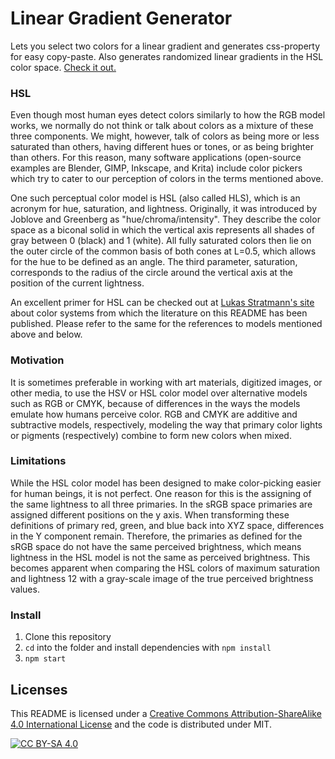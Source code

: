 # Linear Gradient Generator
Lets you select two colors for a linear gradient and generates css-property for easy copy-paste. Also generates randomized linear gradients in the HSL color space. [Check it out.](https://anmolmathias.github.io/hsl-gradient-generator/)

### HSL
Even though most human eyes detect colors similarly to how the RGB model works, we normally do not think or talk about colors as a mixture of these three components. We might, however, talk of colors as being more or less saturated than others, having different hues or tones, or as being brighter than others. For this reason, many software applications (open-source examples are Blender, GIMP, Inkscape, and Krita) include color pickers which try to cater to our perception of colors in the terms mentioned above.

One such perceptual color model is HSL (also called HLS), which is an acronym for hue, saturation, and lightness. Originally, it was introduced by Joblove and Greenberg as "hue/chroma/intensity". They describe the color space as a biconal solid in which the vertical axis represents all shades of gray between 0 (black) and 1 (white). All fully saturated colors then lie on the outer circle of the common basis of both cones at L=0.5, which allows for the hue to be defined as an angle. The third parameter, saturation, corresponds to the radius of the circle around the vertical axis at the position of the current lightness. 

An excellent primer for HSL can be checked out at [Lukas Stratmann's site](https://color.lukas-stratmann.com/color-systems/hsl.html) about color systems from which the literature on this README has been published. Please refer to the same for the references to models mentioned above and below.

### Motivation
It is sometimes preferable in working with art materials, digitized images, or other media, to use the HSV or HSL color model over alternative models such as RGB or CMYK, because of differences in the ways the models emulate how humans perceive color. RGB and CMYK are additive and subtractive models, respectively, modeling the way that primary color lights or pigments (respectively) combine to form new colors when mixed.

### Limitations
While the HSL color model has been designed to make color-picking easier for human beings, it is not perfect. One reason for this is the assigning of the same lightness to all three primaries. In the sRGB space primaries are assigned different positions on the y axis. When transforming these definitions of primary red, green, and blue back into XYZ space, differences in the Y component remain. Therefore, the primaries as defined for the sRGB space do not have the same perceived brightness, which means lightness in the HSL model is not the same as perceived brightness. This becomes apparent when comparing the HSL colors of maximum saturation and lightness 12 with a gray-scale image of the true perceived brightness values. 

### Install
1. Clone this repository
2. `cd` into the folder and install dependencies with `npm install`
3. `npm start`

## Licenses
This README is licensed under a
[Creative Commons Attribution-ShareAlike 4.0 International License][cc-by-sa] and the code is distributed under MIT.

[![CC BY-SA 4.0][cc-by-sa-image]][cc-by-sa]

[cc-by-sa]: http://creativecommons.org/licenses/by-sa/4.0/
[cc-by-sa-image]: https://licensebuttons.net/l/by-sa/4.0/88x31.png
[cc-by-sa-shield]: https://img.shields.io/badge/License-CC%20BY--SA%204.0-lightgrey.svg